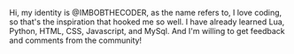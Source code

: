 Hi, my identity is @IMBOBTHECODER, as the name refers to, I love coding, so that's the inspiration that hooked me so well. I have already learned Lua, Python, HTML, CSS, Javascript, and MySql. And I'm willing to get feedback and comments from the community!
